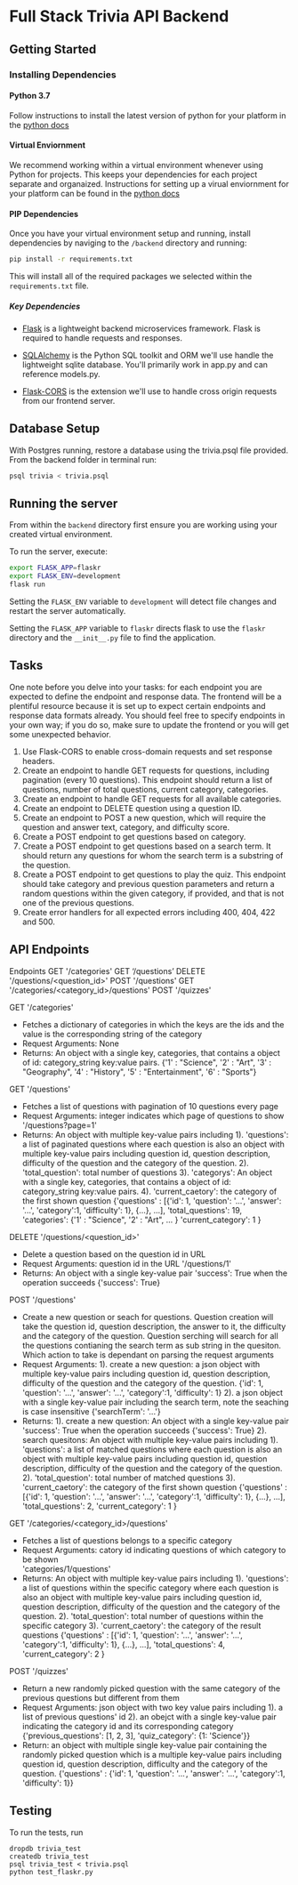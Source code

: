 # Full Stack Trivia API Backend

## Getting Started

### Installing Dependencies

#### Python 3.7

Follow instructions to install the latest version of python for your platform in the [python docs](https://docs.python.org/3/using/unix.html#getting-and-installing-the-latest-version-of-python)

#### Virtual Enviornment

We recommend working within a virtual environment whenever using Python for projects. This keeps your dependencies for each project separate and organaized. Instructions for setting up a virual enviornment for your platform can be found in the [python docs](https://packaging.python.org/guides/installing-using-pip-and-virtual-environments/)

#### PIP Dependencies

Once you have your virtual environment setup and running, install dependencies by naviging to the `/backend` directory and running:

```bash
pip install -r requirements.txt
```

This will install all of the required packages we selected within the `requirements.txt` file.

##### Key Dependencies

- [Flask](http://flask.pocoo.org/)  is a lightweight backend microservices framework. Flask is required to handle requests and responses.

- [SQLAlchemy](https://www.sqlalchemy.org/) is the Python SQL toolkit and ORM we'll use handle the lightweight sqlite database. You'll primarily work in app.py and can reference models.py. 

- [Flask-CORS](https://flask-cors.readthedocs.io/en/latest/#) is the extension we'll use to handle cross origin requests from our frontend server. 

## Database Setup
With Postgres running, restore a database using the trivia.psql file provided. From the backend folder in terminal run:
```bash
psql trivia < trivia.psql
```

## Running the server

From within the `backend` directory first ensure you are working using your created virtual environment.

To run the server, execute:

```bash
export FLASK_APP=flaskr
export FLASK_ENV=development
flask run
```

Setting the `FLASK_ENV` variable to `development` will detect file changes and restart the server automatically.

Setting the `FLASK_APP` variable to `flaskr` directs flask to use the `flaskr` directory and the `__init__.py` file to find the application. 

## Tasks

One note before you delve into your tasks: for each endpoint you are expected to define the endpoint and response data. The frontend will be a plentiful resource because it is set up to expect certain endpoints and response data formats already. You should feel free to specify endpoints in your own way; if you do so, make sure to update the frontend or you will get some unexpected behavior. 

1. Use Flask-CORS to enable cross-domain requests and set response headers. 
2. Create an endpoint to handle GET requests for questions, including pagination (every 10 questions). This endpoint should return a list of questions, number of total questions, current category, categories. 
3. Create an endpoint to handle GET requests for all available categories. 
4. Create an endpoint to DELETE question using a question ID. 
5. Create an endpoint to POST a new question, which will require the question and answer text, category, and difficulty score. 
6. Create a POST endpoint to get questions based on category. 
7. Create a POST endpoint to get questions based on a search term. It should return any questions for whom the search term is a substring of the question. 
8. Create a POST endpoint to get questions to play the quiz. This endpoint should take category and previous question parameters and return a random questions within the given category, if provided, and that is not one of the previous questions. 
9. Create error handlers for all expected errors including 400, 404, 422 and 500. 

## API Endpoints
Endpoints
GET '/categories'
GET ‘/questions’
DELETE '/questions/<question_id>'
POST '/questions'
GET '/categories/<category_id>/questions'
POST '/quizzes'

GET '/categories'
- Fetches a dictionary of categories in which the keys are the ids and the value is the corresponding string of the category
- Request Arguments: None
- Returns: An object with a single key, categories, that contains a object of id: category_string key:value pairs. 
{'1' : "Science",
'2' : "Art",
'3' : "Geography",
'4' : "History",
'5' : "Entertainment",
'6' : "Sports"}

GET '/questions'
- Fetches a list of questions with pagination of 10 questions every page 
- Request Arguments: integer indicates which page of questions to show 
'/questions?page=1'
- Returns: An object with multiple key-value pairs including 1). 'questions': a list of paginated questions where each question is also an object with multiple key-value pairs including question id, question description, difficulty of the question and the category of the question. 2). 'total_question': total number of questions 3). 'categorys': An object with a single key, categories, that contains a object of id: category_string key:value pairs. 4). 'current_caetory': the category of the first shown question 
{'questions' : [{'id': 1, 'question': '...', 'answer': '...', 'category':1, 'difficulty': 1}, {...}, ...],
'total_questions': 19,
'categories': {'1' : "Science", '2' : "Art", ... }
'current_category': 1
}

DELETE '/questions/<question_id>'
- Delete a question based on the question id in URL
- Request Arguments: question id in the URL
'/questions/1'
- Returns: An object with a single key-value pair 'success': True when the operation succeeds
{'success': True}

POST '/questions'
- Create a new question or seach for questions. Question creation will take the question id, question description, the answer to it, the difficulty and the category of the question. Question serching will search for all the questions contianing the search term as sub string in the quesiton. Which action to take is dependant on parsing the request arguments
- Request Arguments: 1). create a new question: a json object with multiple key-value pairs including question id, question description, difficulty of the question and the category of the question. 
{'id': 1, 'question': '...', 'answer': '...', 'category':1, 'difficulty': 1}
2). a json object with a single key-value pair including the search term, note the seaching is case insensitive 
{'searchTerm': '...'}
- Returns: 1). create a new question: An object with a single key-value pair 'success': True when the operation succeeds
{'success': True}
2). search quesitons: An object with multiple key-value pairs including 1). 'questions': a list of matched questions where each question is also an object with multiple key-value pairs including question id, question description, difficulty of the question and the category of the question. 2). 'total_question': total number of matched questions  3). 'current_caetory': the category of the first shown question 
{'questions' : [{'id': 1, 'question': '...', 'answer': '...', 'category':1, 'difficulty': 1}, {...}, ...],
'total_questions': 2,
'current_category': 1
}

GET '/categories/<category_id>/questions'
- Fetches a list of questions belongs to a specific category
- Request Arguments: catory id indicating questions of which category to be shown  
'categories/1/questions'
- Returns: An object with multiple key-value pairs including 1). 'questions': a list of questions within the specific category where each question is also an object with multiple key-value pairs including question id, question description, difficulty of the question and the category of the question. 2). 'total_question': total number of questions within the specific category  3). 'current_caetory': the category of the result questions
{'questions' : [{'id': 1, 'question': '...', 'answer': '...', 'category':1, 'difficulty': 1}, {...}, ...],
'total_questions': 4,
'current_category': 2
}

POST '/quizzes'
- Return a new randomly picked question with the same category of the previous questions but different from them
- Request Arguments: json object with two key value pairs including 1). a list of previous questions' id  2). an obejct with a single key-value pair indicating the category id and its corresponding category 
{'previous_questions': [1, 2, 3], 'quiz_category': {1: 'Science'}}
- Return: an object with multiple single key-value pair containing the randomly picked question which is a multiple key-value pairs including question id, question description, difficulty and the category of the question.
{'questions' : {'id': 1, 'question': '...', 'answer': '...', 'category':1, 'difficulty': 1}}

## Testing
To run the tests, run
```
dropdb trivia_test
createdb trivia_test
psql trivia_test < trivia.psql
python test_flaskr.py
```